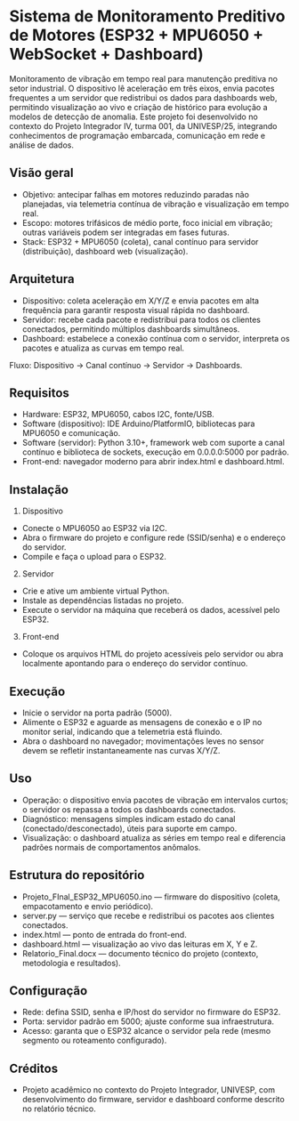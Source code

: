 # Sistema de Monitoramento Preditivo de Motores (ESP32 + MPU6050 + WebSocket + Dashboard)
Monitoramento de vibração em tempo real para manutenção preditiva no setor industrial. O dispositivo lê aceleração em três eixos, envia pacotes frequentes a um servidor que redistribui os dados para dashboards web, permitindo visualização ao vivo e criação de histórico para evolução a modelos de detecção de anomalia.
Este projeto foi desenvolvido no contexto do Projeto Integrador IV, turma 001, da UNIVESP/25, integrando conhecimentos de programação embarcada, comunicação em rede e análise de dados.

## Visão geral
- Objetivo: antecipar falhas em motores reduzindo paradas não planejadas, via telemetria contínua de vibração e visualização em tempo real.
- Escopo: motores trifásicos de médio porte, foco inicial em vibração; outras variáveis podem ser integradas em fases futuras.
- Stack: ESP32 + MPU6050 (coleta), canal contínuo para servidor (distribuição), dashboard web (visualização).

## Arquitetura
- Dispositivo: coleta aceleração em X/Y/Z e envia pacotes em alta frequência para garantir resposta visual rápida no dashboard.
- Servidor: recebe cada pacote e redistribui para todos os clientes conectados, permitindo múltiplos dashboards simultâneos.
- Dashboard: estabelece a conexão contínua com o servidor, interpreta os pacotes e atualiza as curvas em tempo real.

Fluxo: Dispositivo → Canal contínuo → Servidor → Dashboards.

## Requisitos
- Hardware: ESP32, MPU6050, cabos I2C, fonte/USB.
- Software (dispositivo): IDE Arduino/PlatformIO, bibliotecas para MPU6050 e comunicação.
- Software (servidor): Python 3.10+, framework web com suporte a canal contínuo e biblioteca de sockets, execução em 0.0.0.0:5000 por padrão.
- Front-end: navegador moderno para abrir index.html e dashboard.html.

## Instalação
1) Dispositivo
- Conecte o MPU6050 ao ESP32 via I2C.
- Abra o firmware do projeto e configure rede (SSID/senha) e o endereço do servidor.
- Compile e faça o upload para o ESP32.

2) Servidor
- Crie e ative um ambiente virtual Python.
- Instale as dependências listadas no projeto.
- Execute o servidor na máquina que receberá os dados, acessível pelo ESP32.

3) Front-end
- Coloque os arquivos HTML do projeto acessíveis pelo servidor ou abra localmente apontando para o endereço do servidor contínuo.

## Execução
- Inicie o servidor na porta padrão (5000).
- Alimente o ESP32 e aguarde as mensagens de conexão e o IP no monitor serial, indicando que a telemetria está fluindo.
- Abra o dashboard no navegador; movimentações leves no sensor devem se refletir instantaneamente nas curvas X/Y/Z.

## Uso
- Operação: o dispositivo envia pacotes de vibração em intervalos curtos; o servidor os repassa a todos os dashboards conectados.
- Diagnóstico: mensagens simples indicam estado do canal (conectado/desconectado), úteis para suporte em campo.
- Visualização: o dashboard atualiza as séries em tempo real e diferencia padrões normais de comportamentos anômalos.

## Estrutura do repositório
- Projeto_FInal_ESP32_MPU6050.ino — firmware do dispositivo (coleta, empacotamento e envio periódico).
- server.py — serviço que recebe e redistribui os pacotes aos clientes conectados.
- index.html — ponto de entrada do front-end.
- dashboard.html — visualização ao vivo das leituras em X, Y e Z.
- Relatorio_Final.docx — documento técnico do projeto (contexto, metodologia e resultados).

## Configuração
- Rede: defina SSID, senha e IP/host do servidor no firmware do ESP32.
- Porta: servidor padrão em 5000; ajuste conforme sua infraestrutura.
- Acesso: garanta que o ESP32 alcance o servidor pela rede (mesmo segmento ou roteamento configurado).
## Créditos
- Projeto acadêmico no contexto do Projeto Integrador, UNIVESP, com desenvolvimento do firmware, servidor e dashboard conforme descrito no relatório técnico.
